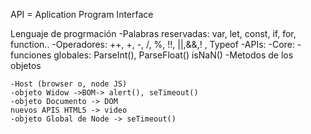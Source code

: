 API = Aplication Program Interface

Lenguaje de progrmación
-Palabras reservadas: var, let, const, if, for, function..
-Operadores: ++, +, -, /, %, !!, ||,&&,! , Typeof
-APIs:
    -Core:
        -funciones globales: ParseInt(), ParseFloat() isNaN()
        -Metodos de los objetos
    
    -Host (browser o, node JS) 
    -objeto Widow ->BOM-> alert(), seTimeout()
    -objeto Documento -> DOM
    nuevos APIS HTML5 -> video
    -objeto Global de Node -> seTimeout()